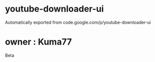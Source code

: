 # youtube-downloader-ui
Automatically exported from code.google.com/p/youtube-downloader-ui


# owner : Kuma77
Beta
